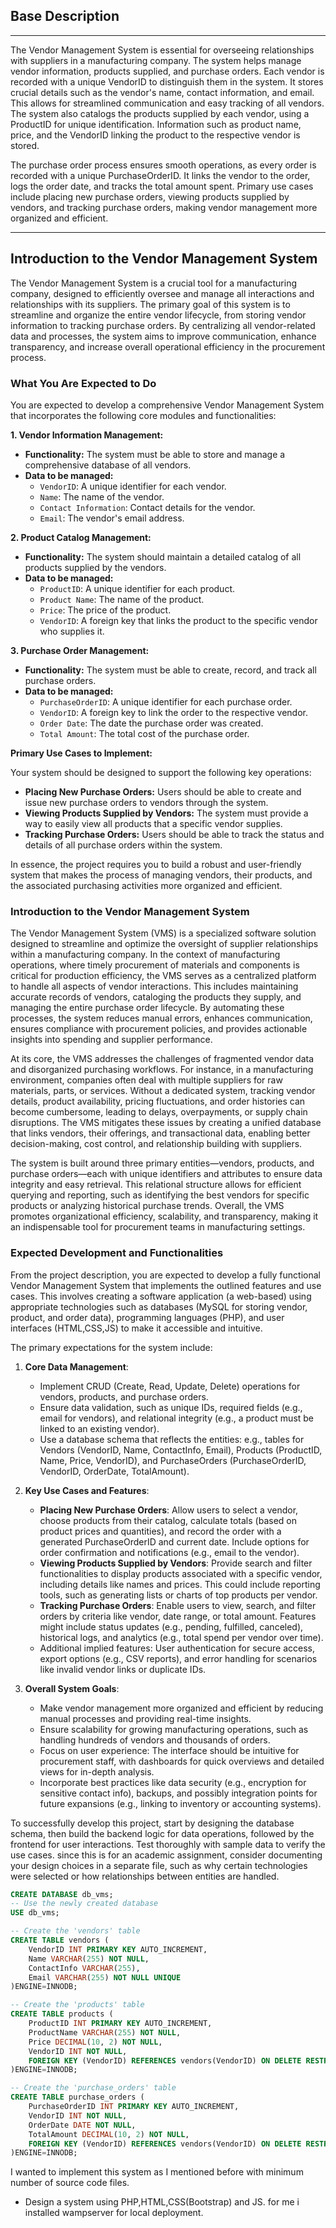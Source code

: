 ## Base Description
---------
The Vendor Management System is essential for overseeing relationships with suppliers in a manufacturing company. The system helps manage vendor information, products supplied, and purchase orders.
Each vendor is recorded with a unique VendorID to distinguish them in the system. It stores crucial details such as the vendor's name, contact information, and email. This allows for streamlined communication and easy tracking of all vendors.
The system also catalogs the products supplied by each vendor, using a ProductID for unique identification. Information such as product name, price, and the VendorID linking the product to the respective vendor is stored.

The purchase order process ensures smooth operations, as every order is recorded with a unique PurchaseOrderID. It links the vendor to the order, logs the order date, and tracks the total amount spent.
Primary use cases include placing new purchase orders, viewing products supplied by vendors, and tracking purchase orders, making vendor management more organized and efficient.

---------
## Introduction to the Vendor Management System
The Vendor Management System is a crucial tool for a manufacturing company, designed to efficiently oversee and manage all interactions and relationships with its suppliers. The primary goal of this system is to streamline and organize the entire vendor lifecycle, from storing vendor information to tracking purchase orders. By centralizing all vendor-related data and processes, the system aims to improve communication, enhance transparency, and increase overall operational efficiency in the procurement process.

### What You Are Expected to Do

You are expected to develop a comprehensive Vendor Management System that incorporates the following core modules and functionalities:

**1. Vendor Information Management:**

*   **Functionality:** The system must be able to store and manage a comprehensive database of all vendors.
*   **Data to be managed:**
    *   `VendorID`: A unique identifier for each vendor.
    *   `Name`: The name of the vendor.
    *   `Contact Information`: Contact details for the vendor.
    *   `Email`: The vendor's email address.

**2. Product Catalog Management:**

*   **Functionality:** The system should maintain a detailed catalog of all products supplied by the vendors.
*   **Data to be managed:**
    *   `ProductID`: A unique identifier for each product.
    *   `Product Name`: The name of the product.
    *   `Price`: The price of the product.
    *   `VendorID`: A foreign key that links the product to the specific vendor who supplies it.

**3. Purchase Order Management:**

*   **Functionality:** The system must be able to create, record, and track all purchase orders.
*   **Data to be managed:**
    *   `PurchaseOrderID`: A unique identifier for each purchase order.
    *   `VendorID`: A foreign key to link the order to the respective vendor.
    *   `Order Date`: The date the purchase order was created.
    *   `Total Amount`: The total cost of the purchase order.

**Primary Use Cases to Implement:**

Your system should be designed to support the following key operations:

*   **Placing New Purchase Orders:** Users should be able to create and issue new purchase orders to vendors through the system.
*   **Viewing Products Supplied by Vendors:** The system must provide a way to easily view all products that a specific vendor supplies.
*   **Tracking Purchase Orders:** Users should be able to track the status and details of all purchase orders within the system.

In essence, the project requires you to build a robust and user-friendly system that makes the process of managing vendors, their products, and the associated purchasing activities more organized and efficient.

### Introduction to the Vendor Management System

The Vendor Management System (VMS) is a specialized software solution designed to streamline and optimize the oversight of supplier relationships within a manufacturing company. In the context of manufacturing operations, where timely procurement of materials and components is critical for production efficiency, the VMS serves as a centralized platform to handle all aspects of vendor interactions. This includes maintaining accurate records of vendors, cataloging the products they supply, and managing the entire purchase order lifecycle. By automating these processes, the system reduces manual errors, enhances communication, ensures compliance with procurement policies, and provides actionable insights into spending and supplier performance.

At its core, the VMS addresses the challenges of fragmented vendor data and disorganized purchasing workflows. For instance, in a manufacturing environment, companies often deal with multiple suppliers for raw materials, parts, or services. Without a dedicated system, tracking vendor details, product availability, pricing fluctuations, and order histories can become cumbersome, leading to delays, overpayments, or supply chain disruptions. The VMS mitigates these issues by creating a unified database that links vendors, their offerings, and transactional data, enabling better decision-making, cost control, and relationship building with suppliers.

The system is built around three primary entities—vendors, products, and purchase orders—each with unique identifiers and attributes to ensure data integrity and easy retrieval. This relational structure allows for efficient querying and reporting, such as identifying the best vendors for specific products or analyzing historical purchase trends. Overall, the VMS promotes organizational efficiency, scalability, and transparency, making it an indispensable tool for procurement teams in manufacturing settings.

### Expected Development and Functionalities

From the project description, you are expected to develop a fully functional Vendor Management System that implements the outlined features and use cases. This involves creating a software application (a web-based) using appropriate technologies such as databases (MySQL for storing vendor, product, and order data), programming languages (PHP), and user interfaces (HTML,CSS,JS) to make it accessible and intuitive.

The primary expectations for the system include:

1. **Core Data Management**:
   - Implement CRUD (Create, Read, Update, Delete) operations for vendors, products, and purchase orders.
   - Ensure data validation, such as unique IDs, required fields (e.g., email for vendors), and relational integrity (e.g., a product must be linked to an existing vendor).
   - Use a database schema that reflects the entities: e.g., tables for Vendors (VendorID, Name, ContactInfo, Email), Products (ProductID, Name, Price, VendorID), and PurchaseOrders (PurchaseOrderID, VendorID, OrderDate, TotalAmount).

2. **Key Use Cases and Features**:
   - **Placing New Purchase Orders**: Allow users to select a vendor, choose products from their catalog, calculate totals (based on product prices and quantities), and record the order with a generated PurchaseOrderID and current date. Include options for order confirmation and notifications (e.g., email to the vendor).
   - **Viewing Products Supplied by Vendors**: Provide search and filter functionalities to display products associated with a specific vendor, including details like names and prices. This could include reporting tools, such as generating lists or charts of top products per vendor.
   - **Tracking Purchase Orders**: Enable users to view, search, and filter orders by criteria like vendor, date range, or total amount. Features might include status updates (e.g., pending, fulfilled, canceled), historical logs, and analytics (e.g., total spend per vendor over time).
   - Additional implied features: User authentication for secure access, export options (e.g., CSV reports), and error handling for scenarios like invalid vendor links or duplicate IDs.

3. **Overall System Goals**:
   - Make vendor management more organized and efficient by reducing manual processes and providing real-time insights.
   - Ensure scalability for growing manufacturing operations, such as handling hundreds of vendors and thousands of orders.
   - Focus on user experience: The interface should be intuitive for procurement staff, with dashboards for quick overviews and detailed views for in-depth analysis.
   - Incorporate best practices like data security (e.g., encryption for sensitive contact info), backups, and possibly integration points for future expansions (e.g., linking to inventory or accounting systems).

To successfully develop this project, start by designing the database schema, then build the backend logic for data operations, followed by the frontend for user interactions. Test thoroughly with sample data to verify the use cases. since this is for an academic assignment, consider documenting your design choices in a separate file, such as why certain technologies were selected or how relationships between entities are handled.

```SQL
CREATE DATABASE db_vms;
-- Use the newly created database
USE db_vms;

-- Create the 'vendors' table
CREATE TABLE vendors (
    VendorID INT PRIMARY KEY AUTO_INCREMENT,
    Name VARCHAR(255) NOT NULL,
    ContactInfo VARCHAR(255),
    Email VARCHAR(255) NOT NULL UNIQUE
)ENGINE=INNODB;

-- Create the 'products' table
CREATE TABLE products (
    ProductID INT PRIMARY KEY AUTO_INCREMENT,
    ProductName VARCHAR(255) NOT NULL,
    Price DECIMAL(10, 2) NOT NULL,
    VendorID INT NOT NULL,
    FOREIGN KEY (VendorID) REFERENCES vendors(VendorID) ON DELETE RESTRICT
)ENGINE=INNODB;

-- Create the 'purchase_orders' table
CREATE TABLE purchase_orders (
    PurchaseOrderID INT PRIMARY KEY AUTO_INCREMENT,
    VendorID INT NOT NULL,
    OrderDate DATE NOT NULL,
    TotalAmount DECIMAL(10, 2) NOT NULL,
    FOREIGN KEY (VendorID) REFERENCES vendors(VendorID) ON DELETE RESTRICT
)ENGINE=INNODB;
```

I wanted to implement this system as I mentioned before with minimum number of source code files.
- Design a system using PHP,HTML,CSS(Bootstrap) and JS. for me i installed wampserver for local deployment.